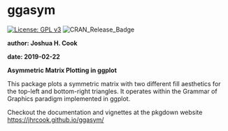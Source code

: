 
# ggasym

[![License: GPL
v3](https://img.shields.io/badge/License-GPLv3-blue.svg)](https://www.gnu.org/licenses/gpl-3.0)
![CRAN\_Release\_Badge](http://www.r-pkg.org/badges/version/ggasym)

**author: Joshua H. Cook**

**date: 2019-02-22**

**Asymmetric Matrix Plotting in ggplot**

This package plots a symmetric matrix with two different fill aesthetics
for the top-left and bottom-right triangles. It operates within the
Grammar of Graphics paradigm implemented in ggplot.

Checkout the documentation and vignettes at the pkgdown website
<https://jhrcook.github.io/ggasym/>
